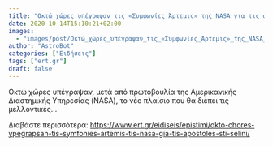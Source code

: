 ```yaml
---
title: "Οκτώ χώρες υπέγραψαν τις «Συμφωνίες Άρτεμις» της NASA για τις αποστολές στη Σελήνη"
date: 2020-10-14T15:10:21+02:00
images:
  - "images/post/Οκτώ_χώρες_υπέγραψαν_τις_«Συμφωνίες_Άρτεμις»_της_NASA_για_τις_αποστολές_στη_Σελήνη.jpg"
author: "AstroBot"
categories: ["Ειδήσεις"]
tags: ["ert.gr"]
draft: false
---
```


Οκτώ χώρες υπέγραψαν, μετά από πρωτοβουλία της Αμερικανικής Διαστημικής Υπηρεσίας (NASA), το νέο πλαίσιο που θα διέπει τις μελλοντικές...

Διαβάστε περισσότερα: https://www.ert.gr/eidiseis/epistimi/okto-chores-ypegrapsan-tis-symfonies-artemis-tis-nasa-gia-tis-apostoles-sti-selini/
